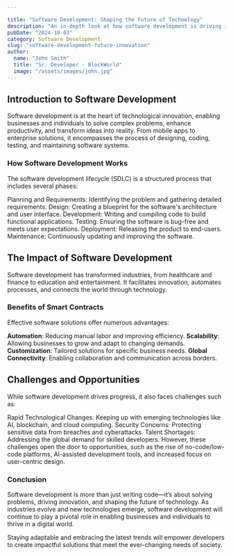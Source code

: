 ```yaml
---

title: "Software Development: Shaping the Future of Technology"
description: "An in-depth look at how software development is driving innovation, solving problems, and shaping industries worldwide."
pubDate: "2024-10-03"
category: Software Development
slug: "software-development-future-innovation"
author:
  name: "John Smith"
  title: "Sr. Developer - BlockWorld"
  image: "/assets/images/john.jpg"
---
```


## Introduction to Software Development

Software development is at the heart of technological innovation, enabling businesses and individuals to solve complex problems, enhance productivity, and transform ideas into reality. From mobile apps to enterprise solutions, it encompasses the process of designing, coding, testing, and maintaining software systems.

### How Software Development Works

The software development lifecycle (SDLC) is a structured process that includes several phases:

Planning and Requirements: Identifying the problem and gathering detailed requirements.
Design: Creating a blueprint for the software's architecture and user interface.
Development: Writing and compiling code to build functional applications.
Testing: Ensuring the software is bug-free and meets user expectations.
Deployment: Releasing the product to end-users.
Maintenance: Continuously updating and improving the software.

## The Impact of Software Development

Software development has transformed industries, from healthcare and finance to education and entertainment. It facilitates innovation, automates processes, and connects the world through technology.

### Benefits of Smart Contracts

Effective software solutions offer numerous advantages:

**Automation**: Reducing manual labor and improving efficiency.
**Scalability**: Allowing businesses to grow and adapt to changing demands.
**Customization**: Tailored solutions for specific business needs.
**Global Connectivity**: Enabling collaboration and communication across borders.

## Challenges and Opportunities

While software development drives progress, it also faces challenges such as:

Rapid Technological Changes: Keeping up with emerging technologies like AI, blockchain, and cloud computing.
Security Concerns: Protecting sensitive data from breaches and cyberattacks.
Talent Shortages: Addressing the global demand for skilled developers.
However, these challenges open the door to opportunities, such as the rise of no-code/low-code platforms, AI-assisted development tools, and increased focus on user-centric design.

### Conclusion

Software development is more than just writing code—it’s about solving problems, driving innovation, and shaping the future of technology. As industries evolve and new technologies emerge, software development will continue to play a pivotal role in enabling businesses and individuals to thrive in a digital world.

Staying adaptable and embracing the latest trends will empower developers to create impactful solutions that meet the ever-changing needs of society.
